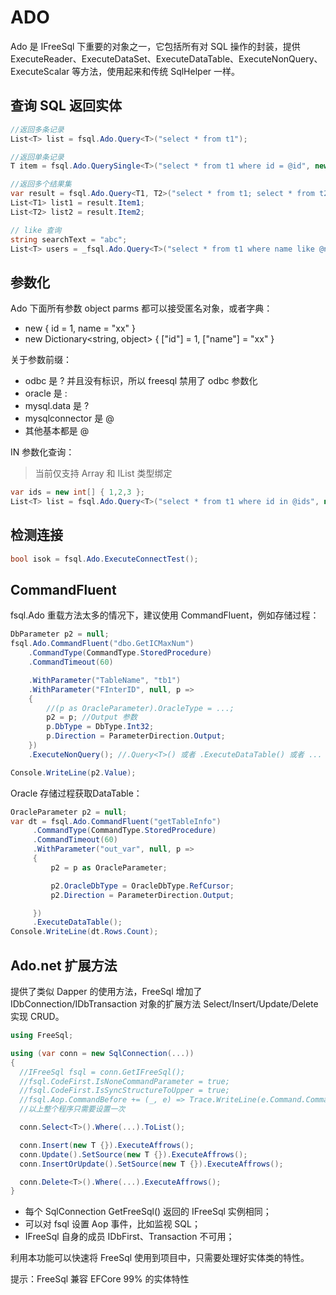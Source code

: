 # ADO

Ado 是 IFreeSql 下重要的对象之一，它包括所有对 SQL 操作的封装，提供 ExecuteReader、ExecuteDataSet、ExecuteDataTable、ExecuteNonQuery、ExecuteScalar 等方法，使用起来和传统 SqlHelper 一样。

## 查询 SQL 返回实体

```csharp
//返回多条记录
List<T> list = fsql.Ado.Query<T>("select * from t1");

//返回单条记录
T item = fsql.Ado.QuerySingle<T>("select * from t1 where id = @id", new { id = 1 });

//返回多个结果集
var result = fsql.Ado.Query<T1, T2>("select * from t1; select * from t2");
List<T1> list1 = result.Item1;
List<T2> list2 = result.Item2;

// like 查询
string searchText = "abc";
List<T> users = _fsql.Ado.Query<T>("select * from t1 where name like @name", new { name = "%" + searchText + "%" });
```

## 参数化

Ado 下面所有参数 object parms 都可以接受匿名对象，或者字典：

- new { id = 1, name = "xx" }
- new Dictionary\<string, object\> { ["id"] = 1, ["name"] = "xx" }

关于参数前缀：

- odbc 是 ? 并且没有标识，所以 freesql 禁用了 odbc 参数化
- oracle 是 :
- mysql.data 是 ?
- mysqlconnector 是 @
- 其他基本都是 @

IN 参数化查询：

> 当前仅支持 Array 和 IList 类型绑定

```csharp
var ids = new int[] { 1,2,3 };
List<T> list = fsql.Ado.Query<T>("select * from t1 where id in @ids", new { ids = ids });
```

## 检测连接

```csharp
bool isok = fsql.Ado.ExecuteConnectTest();
```

## CommandFluent

fsql.Ado 重载方法太多的情况下，建议使用 CommandFluent，例如存储过程：

```csharp
DbParameter p2 = null;
fsql.Ado.CommandFluent("dbo.GetICMaxNum")
    .CommandType(CommandType.StoredProcedure)
    .CommandTimeout(60)

    .WithParameter("TableName", "tb1")
    .WithParameter("FInterID", null, p =>
    {
        //(p as OracleParameter).OracleType = ...;
        p2 = p; //Output 参数
        p.DbType = DbType.Int32;
        p.Direction = ParameterDirection.Output;
    })
    .ExecuteNonQuery(); //.Query<T>() 或者 .ExecuteDataTable() 或者 ...

Console.WriteLine(p2.Value);
```
Oracle 存储过程获取DataTable：

```csharp
OracleParameter p2 = null;
var dt = fsql.Ado.CommandFluent("getTableInfo")
     .CommandType(CommandType.StoredProcedure)
     .CommandTimeout(60)
     .WithParameter("out_var", null, p =>
     {
         p2 = p as OracleParameter;

         p2.OracleDbType = OracleDbType.RefCursor;
         p2.Direction = ParameterDirection.Output;

     })
     .ExecuteDataTable();
Console.WriteLine(dt.Rows.Count);
```
## Ado.net 扩展方法

提供了类似 Dapper 的使用方法，FreeSql 增加了 IDbConnection/IDbTransaction 对象的扩展方法 Select/Insert/Update/Delete 实现 CRUD。

```csharp
using FreeSql;

using (var conn = new SqlConnection(...))
{
  //IFreeSql fsql = conn.GetIFreeSql();
  //fsql.CodeFirst.IsNoneCommandParameter = true;
  //fsql.CodeFirst.IsSyncStructureToUpper = true;
  //fsql.Aop.CommandBefore += (_, e) => Trace.WriteLine(e.Command.CommandText);
  //以上整个程序只需要设置一次

  conn.Select<T>().Where(...).ToList();

  conn.Insert(new T {}).ExecuteAffrows();
  conn.Update().SetSource(new T {}).ExecuteAffrows();
  conn.InsertOrUpdate().SetSource(new T {}).ExecuteAffrows();

  conn.Delete<T>().Where(...).ExecuteAffrows();
}
```

- 每个 SqlConnection GetFreeSql() 返回的 IFreeSql 实例相同；
- 可以对 fsql 设置 Aop 事件，比如监视 SQL；
- IFreeSql 自身的成员 IDbFirst、Transaction 不可用；

利用本功能可以快速将 FreeSql 使用到项目中，只需要处理好实体类的特性。

提示：FreeSql 兼容 EFCore 99% 的实体特性
